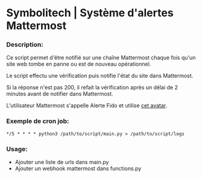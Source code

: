 # Symbolitech | Système d'alertes Mattermost

### Description:
Ce script permet d'être notifié sur une chaîne Mattermost chaque fois qu'un site web tombe en panne ou est de nouveau opérationnel.

Le script effectu une vérification puis notifie l'état du site dans Mattermost.

Si la réponse n'est pas 200, il refait la vérification après un délai de 2 minutes avant de notifier dans Mattermost.

L'utilisateur Mattermost s'appelle Alerte Fido et utilise [cet avatar](https://web.archive.org/web/20090829012411if_/http://geocities.com/odriscolll/spacedog.gif).

### Exemple de cron job:
```*/5 * * * * python3 /path/to/script/main.py > /path/to/script/logs```

### Usage:
- Ajouter une liste de urls dans main.py
- Ajouter un webhook mattermost dans functions.py
